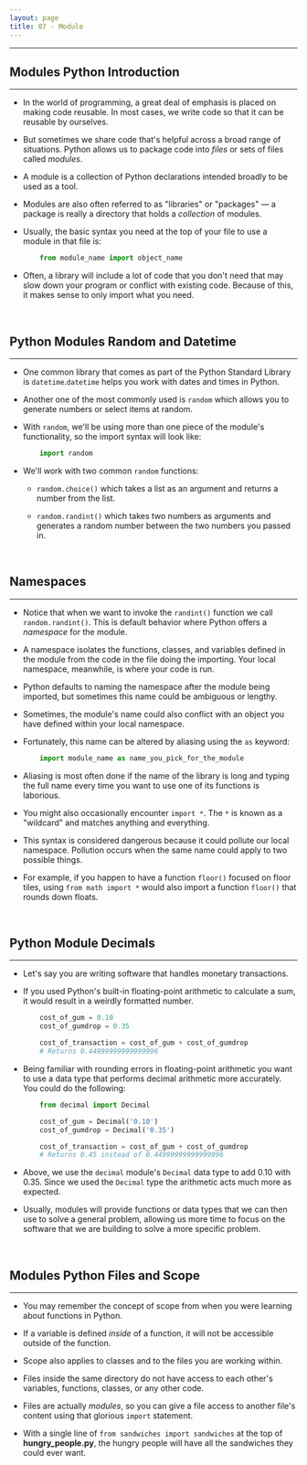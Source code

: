 ```yaml
---
layout: page
title: 07 - Module
---
```

***

## Modules Python Introduction
***

- In the world of programming, a great deal of emphasis is placed on making code reusable. In most cases, we write code so that it can be reusable by ourselves.

- But sometimes we share code that's helpful across a broad range of situations. Python allows us to package code into _files_ or sets of files called _modules_.

- A module is a collection of Python declarations intended broadly to be used as a tool.

- Modules are also often referred to as "libraries" or "packages" — a package is really a directory that holds a _collection_ of modules.

- Usually, the basic syntax you need at the top of your file to use a module in that file is:

    ```python
        from module_name import object_name
    ```

- Often, a library will include a lot of code that you don't need that may slow down your program or conflict with existing code. Because of this, it makes sense to only import what you need.

&nbsp;
## Python Modules Random and Datetime
***

- One common library that comes as part of the Python Standard Library is `datetime`.`datetime` helps you work with dates and times in Python.

- Another one of the most commonly used is `random` which allows you to generate numbers or select items at random.

- With `random`, we'll be using more than one piece of the module's functionality, so the import syntax will look like:

    ```python
        import random
    ```

- We'll work with two common `random` functions:

  - `random.choice()` which takes a list as an argument and returns a number from the list.

  - `random.randint()` which takes two numbers as arguments and generates a random number between the two numbers you passed in.

&nbsp;
## Namespaces
***

- Notice that when we want to invoke the `randint()` function we call `random.randint()`. This is default behavior where Python offers a _namespace_ for the module.

- A namespace isolates the functions, classes, and variables defined in the module from the code in the file doing the importing. Your local namespace, meanwhile, is where your code is run.

- Python defaults to naming the namespace after the module being imported, but sometimes this name could be ambiguous or lengthy.

- Sometimes, the module's name could also conflict with an object you have defined within your local namespace.

- Fortunately, this name can be altered by aliasing using the `as` keyword:

    ```python
        import module_name as name_you_pick_for_the_module
    ```

- Aliasing is most often done if the name of the library is long and typing the full name every time you want to use one of its functions is laborious.

- You might also occasionally encounter `import *`. The `*` is known as a "wildcard" and matches anything and everything.

- This syntax is considered dangerous because it could pollute our local namespace. Pollution occurs when the same name could apply to two possible things.

- For example, if you happen to have a function `floor()` focused on floor tiles, using `from math import *` would also import a function `floor()` that rounds down floats.

&nbsp;
## Python Module Decimals
***

- Let's say you are writing software that handles monetary transactions.

- If you used Python's built-in floating-point arithmetic to calculate a sum, it would result in a weirdly formatted number.

    ```python
        cost_of_gum = 0.10
        cost_of_gumdrop = 0.35

        cost_of_transaction = cost_of_gum + cost_of_gumdrop
        # Returns 0.44999999999999996
    ```

- Being familiar with rounding errors in floating-point arithmetic you want to use a data type that performs decimal arithmetic more accurately. You could do the following:

    ```python
        from decimal import Decimal

        cost_of_gum = Decimal('0.10')
        cost_of_gumdrop = Decimal('0.35')

        cost_of_transaction = cost_of_gum + cost_of_gumdrop
        # Returns 0.45 instead of 0.44999999999999996
    ```

- Above, we use the `decimal` module's `Decimal` data type to add 0.10 with 0.35. Since we used the `Decimal` type the arithmetic acts much more as expected.

- Usually, modules will provide functions or data types that we can then use to solve a general problem, allowing us more time to focus on the software that we are building to solve a more specific problem.

&nbsp;
## Modules Python Files and Scope
***

- You may remember the concept of scope from when you were learning about functions in Python.

- If a variable is defined _inside_ of a function, it will not be accessible outside of the function.

- Scope also applies to classes and to the files you are working within.

- Files inside the same directory do not have access to each other's variables, functions, classes, or any other code.

- Files are actually _modules_, so you can give a file access to another file's content using that glorious `import` statement.

- With a single line of `from sandwiches import sandwiches` at the top of __hungry_people.py__, the hungry people will have all the sandwiches they could ever want.